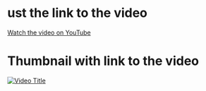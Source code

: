 
# ust the link to the video
[Watch the video on YouTube](https://www.youtube.com/watch?v=VIDEO_ID)

# Thumbnail with link to the video
[![Video Title](path/to/thumbnail.png)](https://www.youtube.com/watch?v=VIDEO_ID)
